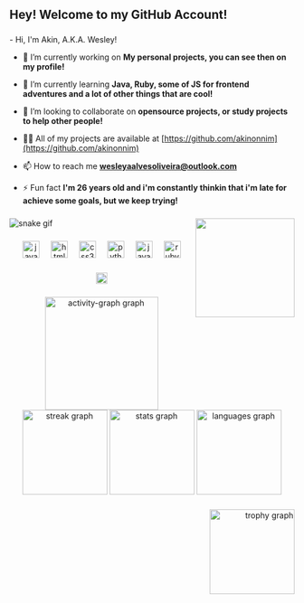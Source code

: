 <h2 align="left">Hey! Welcome to my GitHub Account!</h2>

###

<p align="left">
- Hi, I'm Akin, A.K.A. Wesley!
  
- 🔭 I’m currently working on **My personal projects, you can see then on my profile!**

- 🌱 I’m currently learning **Java, Ruby, some of JS for frontend adventures and a lot of other things that are cool!**

- 👯 I’m looking to collaborate on **opensource projects, or study projects to help other people!**

- 👨‍💻 All of my projects are available at [https://github.com/akinonnim](https://github.com/akinonnim)

- 📫 How to reach me **wesleyaalvesoliveira@outlook.com**

- ⚡ Fun fact **I'm 26 years old and i'm constantly thinkin that i'm late for achieve some goals, but we keep trying!**

</p>

###

<img align="right" height="175" src="https://img1.picmix.com/output/stamp/normal/5/9/6/5/2385695_f4244.gif"  />

###

![snake gif](https://github.com/akinonnim/AkinOnnim/blob/output/github-contribution-grid-snake.svg)

###

<div align="center">
  <img src="https://cdn.jsdelivr.net/gh/devicons/devicon/icons/javascript/javascript-plain.svg" height="30" alt="javascript logo"  />
  <img width="12" />
  <img src="https://cdn.jsdelivr.net/gh/devicons/devicon/icons/html5/html5-plain.svg" height="30" alt="html5 logo"  />
  <img width="12" />
  <img src="https://cdn.jsdelivr.net/gh/devicons/devicon/icons/css3/css3-plain.svg" height="30" alt="css3 logo"  />
  <img width="12" />
  <img src="https://cdn.jsdelivr.net/gh/devicons/devicon/icons/python/python-plain.svg" height="30" alt="python logo"  />
  <img width="12" />
  <img src="https://cdn.jsdelivr.net/gh/devicons/devicon/icons/java/java-original.svg" height="30" alt="java logo"  />
  <img width="12" />
  <img src="https://cdn.jsdelivr.net/gh/devicons/devicon/icons/ruby/ruby-plain.svg" height="30" alt="ruby logo"  />
</div>

###

<div align="center">
  <a href="https://www.linkedin.com/in/wesley-g-oliveira/" target="_blank">
    <img src="https://img.shields.io/static/v1?message=LinkedIn&logo=linkedin&label=&color=0077B5&logoColor=white&labelColor=&style=for-the-badge" height="20" alt="linkedin logo"  />
  </a>
</div>

###

<div align="center">
  <img src="https://github-readme-activity-graph.vercel.app/graph?username=akinonnim&radius=16&theme=react&area=true&order=5&hide_border=true" height="200" alt="activity-graph graph"  />
  <img src="https://streak-stats.demolab.com?user=akinonnim&locale=en&mode=daily&theme=dracula&hide_border=true&border_radius=5&order=3" height="150" alt="streak graph"  />
  <img src="https://github-readme-stats.vercel.app/api?username=akinonnim&hide_title=false&hide_rank=false&show_icons=true&include_all_commits=true&count_private=true&disable_animations=false&theme=dracula&locale=en&hide_border=true&order=1" height="150" alt="stats graph"  />
  <img src="https://github-readme-stats.vercel.app/api/top-langs?username=akinonnim&locale=en&hide_title=true&layout=compact&card_width=320&langs_count=5&theme=dracula&hide_border=true&order=2" height="150" alt="languages graph"  />
</div>

###

<div align="right">
  <img src="https://github-profile-trophy.vercel.app?username=akinonnim&theme=dracula&column=-1&row=1&margin-w=8&margin-h=8&no-bg=false&no-frame=false&order=4" height="150" alt="trophy graph"  />
</div>

###

